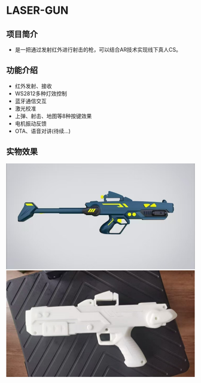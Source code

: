 # LASER-GUN

## 项目简介

- 是一把通过发射红外进行射击的枪，可以结合AR技术实现线下真人CS。

## 功能介绍

- 红外发射、接收
- WS2812多种灯效控制
- 蓝牙通信交互
- 激光校准
- 上弹、射击、地图等8种按键效果
- 电机振动反馈
- OTA、语音对讲(待续...)
  
## 实物效果
![gun_1](photo/1.jpg)  
![gun_2](photo/2.jpg)

